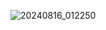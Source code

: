 ![20240816_012250](https://github.com/user-attachments/assets/e9f26cd9-9787-40bb-a1aa-e2941b5ece21)
